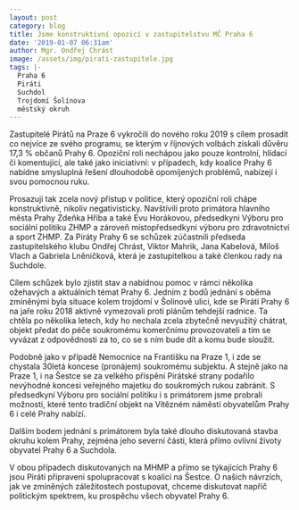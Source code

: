 ```yaml
---
layout: post
category: blog
title: Jsme konstruktivní opozicí v zastupitelstvu MČ Praha 6
date: '2019-01-07 06:31am'
author: Mgr. Ondřej Chrást
image: /assets/img/pirati-zastupitele.jpg
tags: |-
  Praha 6
  Piráti
  Suchdol
  Trojdomí Šolínova
  městský okruh
---
```

Zastupitelé Pirátů na Praze 6 vykročili do nového roku 2019 s cílem prosadit co nejvíce ze svého programu, se kterým v říjnových volbách získali důvěru 17,3 % občanů Prahy 6. Opoziční roli nechápou jako pouze kontrolní, hlídací či komentující, ale také jako iniciativní: v případech, kdy koalice Prahy 6 nabídne smysluplná řešení dlouhodobě opomíjených problémů, nabízejí i svou pomocnou ruku. 

Prosazují tak zcela nový přístup v politice, který opoziční roli chápe konstruktivně, nikoliv negativisticky. Navštívili proto primátora hlavního města Prahy Zdeňka Hřiba a také Evu Horákovou, předsedkyni Výboru pro sociální politiku ZHMP a zároveň místopředsedkyni výboru pro zdravotnictví a sport ZHMP. Za Piráty Prahy 6 se schůzek zúčastnili předseda zastupitelského klubu Ondřej Chrást, Viktor Mahrik, Jana Kabelová, Miloš Vlach a Gabriela Lněničková, která je zastupitelkou a také členkou rady na Suchdole. 

Cílem schůzek bylo zjistit stav  a nabídnou pomoc v rámci několika ožehavých a aktuálních témat Prahy 6. Jedním z bodů jednání s oběma zmíněnými byla situace kolem trojdomí v Šolínově ulici, kde se Piráti Prahy 6 na jaře roku 2018 aktivně vymezovali proti plánům tehdejší radnice. Ta chtěla po několika letech, kdy ho nechala zcela zbytečně nevyužitý chátrat, objekt předat do péče soukromému komerčnímu provozovateli a tím se vyvázat z odpovědnosti za to, co se s ním bude dít a komu bude sloužit. 

Podobně jako v případě Nemocnice na Františku na Praze 1, i zde se chystala 30letá koncese (pronájem) soukromému subjektu. A stejně jako na Praze 1, i na Šestce se za velkého přispění Pirátské strany podařilo nevýhodné koncesi veřejného majetku do soukromých rukou zabránit. S předsedkyní Výboru pro sociální politiku i s primátorem jsme probrali možnosti, které tento tradiční objekt na Vítězném náměstí obyvatelům Prahy 6 i celé Prahy nabízí.

Dalším bodem jednání s primátorem byla také dlouho diskutovaná stavba okruhu kolem Prahy, zejména jeho severní části, která přímo ovlivní životy obyvatel Prahy 6 a Suchdola. 

V obou případech diskutovaných na MHMP a přímo se týkajících Prahy 6 jsou Piráti připraveni spolupracovat s  koalicí na Šestce. O našich návrzích, jak ve zmíněných záležitostech postupovat, chceme diskutovat napříč politickým spektrem, ku prospěchu všech obyvatel Prahy 6.
